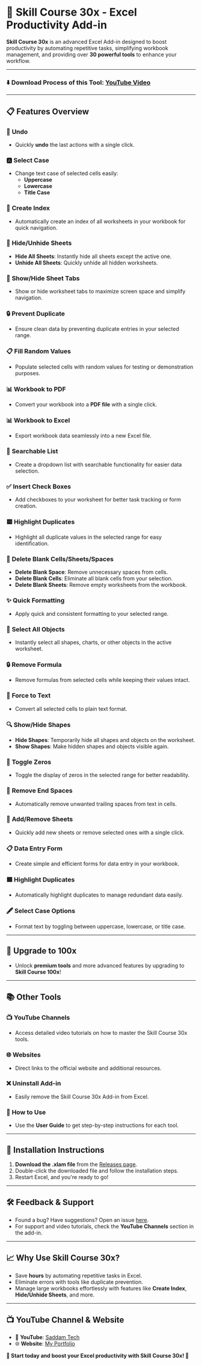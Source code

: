 
# 🚀 Skill Course 30x - Excel Productivity Add-in  

**Skill Course 30x** is an advanced Excel Add-in designed to boost productivity by automating repetitive tasks, simplifying workbook management, and providing over **30 powerful tools** to enhance your workflow.  

---

### ⬇️ **Download Process of this Tool: [YouTube Video](https://youtu.be/W_L6Nxppf4E)**  

---

## 📋 **Features Overview**  

### 🔄 **Undo**  
- Quickly **undo** the last actions with a single click.  

### 🅰️ **Select Case**  
- Change text case of selected cells easily:  
  - **Uppercase**  
  - **Lowercase**  
  - **Title Case**  

### 📁 **Create Index**  
- Automatically create an index of all worksheets in your workbook for quick navigation.  

### 📄 **Hide/Unhide Sheets**  
- **Hide All Sheets**: Instantly hide all sheets except the active one.  
- **Unhide All Sheets**: Quickly unhide all hidden worksheets.  

### 🛂 **Show/Hide Sheet Tabs**  
- Show or hide worksheet tabs to maximize screen space and simplify navigation.  

### 🔒 **Prevent Duplicate**  
- Ensure clean data by preventing duplicate entries in your selected range.  

### 📋 **Fill Random Values**  
- Populate selected cells with random values for testing or demonstration purposes.  

### 📊 **Workbook to PDF**  
- Convert your workbook into a **PDF file** with a single click.  

### 📊 **Workbook to Excel**  
- Export workbook data seamlessly into a new Excel file.  

### 🔎 **Searchable List**  
- Create a dropdown list with searchable functionality for easier data selection.  

### ✅ **Insert Check Boxes**  
- Add checkboxes to your worksheet for better task tracking or form creation.  

### 🟨 **Highlight Duplicates**  
- Highlight all duplicate values in the selected range for easy identification.  

### 📄 **Delete Blank Cells/Sheets/Spaces**  
- **Delete Blank Space**: Remove unnecessary spaces from cells.  
- **Delete Blank Cells**: Eliminate all blank cells from your selection.  
- **Delete Blank Sheets**: Remove empty worksheets from the workbook.  

### ✨ **Quick Formatting**  
- Apply quick and consistent formatting to your selected range.  

### 🔵 **Select All Objects**  
- Instantly select all shapes, charts, or other objects in the active worksheet.  

### 🔒 **Remove Formula**  
- Remove formulas from selected cells while keeping their values intact.  

### 🔗 **Force to Text**  
- Convert all selected cells to plain text format.  

### 🔍 **Show/Hide Shapes**  
- **Hide Shapes**: Temporarily hide all shapes and objects on the worksheet.  
- **Show Shapes**: Make hidden shapes and objects visible again.  

### 🔧 **Toggle Zeros**  
- Toggle the display of zeros in the selected range for better readability.  

### 🚫 **Remove End Spaces**  
- Automatically remove unwanted trailing spaces from text in cells.  

### 🔨 **Add/Remove Sheets**  
- Quickly add new sheets or remove selected ones with a single click.  

### 📋 **Data Entry Form**  
- Create simple and efficient forms for data entry in your workbook.  

### 🟩 **Highlight Duplicates**  
- Automatically highlight duplicates to manage redundant data easily.  

### 🖋️ **Select Case Options**  
- Format text by toggling between uppercase, lowercase, or title case.  

---

## 🌟 **Upgrade to 100x**  
- Unlock **premium tools** and more advanced features by upgrading to **Skill Course 100x**!  

---

## 📚 **Other Tools**  

### 📺 **YouTube Channels**  
- Access detailed video tutorials on how to master the Skill Course 30x tools.  

### 🌐 **Websites**  
- Direct links to the official website and additional resources.  

### ❌ **Uninstall Add-in**  
- Easily remove the Skill Course 30x Add-in from Excel.  

### 📖 **How to Use**  
- Use the **User Guide** to get step-by-step instructions for each tool.  

---

## 🔧 **Installation Instructions**  

1. **Download the .xlam file** from the [Releases page](https://github.com/saddamskst/Skill-Course-30x/releases).  
2. Double-click the downloaded file and follow the installation steps.  
3. Restart Excel, and you're ready to go!  

---

## 🛠️ **Feedback & Support**  

- Found a bug? Have suggestions? Open an issue [here](https://github.com/saddamskst/Skill-Course-30x/issues).  
- For support and video tutorials, check the **YouTube Channels** section in the add-in.  

---

## 📈 **Why Use Skill Course 30x?**  
- Save **hours** by automating repetitive tasks in Excel.  
- Eliminate errors with tools like duplicate prevention.  
- Manage large workbooks effortlessly with features like **Create Index**, **Hide/Unhide Sheets**, and more.  

---

## 📺 **YouTube Channel & Website**  
- 🎥 **YouTube**: [Saddam Tech](https://www.youtube.com/@saddamtechs)  
- 🌐 **Website**: [My Portfolio](https://saddam.skst.in/)  

**🎉 Start today and boost your Excel productivity with Skill Course 30x! 🚀**  
